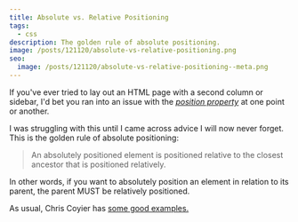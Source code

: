 ```yaml
---
title: Absolute vs. Relative Positioning
tags:
  - css
description: The golden rule of absolute positioning.
image: /posts/121120/absolute-vs-relative-positioning.png
seo:
  image: /posts/121120/absolute-vs-relative-positioning--meta.png
---
```



If you've ever tried to lay out an HTML page with a second column or sidebar, I'd bet you ran into an issue with the [_position property_](https://developer.mozilla.org/en-US/docs/Web/CSS/position) at one point or another.

I was struggling with this until I came across advice I will now never forget. This is the golden rule of absolute positioning:

> An absolutely positioned element is positioned relative to the closest ancestor that is positioned relatively.

In other words, if you want to absolutely position an element in relation to its parent, the parent MUST be relatively positioned.

As usual, Chris Coyier has [some good examples.](http://css-tricks.com/absolute-positioning-inside-relative-positioning/)

